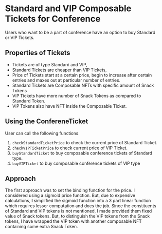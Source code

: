 # Standard and VIP Composable Tickets for Conference
Users who want to be a part of conference have an option to buy Standard or VIP Tickets.

## Properties of Tickets
* Tickets are of type Standard and VIP,
* Standard Tickets are cheaper than VIP Tickets,
* Price of Tickets start at a certain price, begin to increase after certain entries and maxes out at particular number of entries.
* Standard Tickets are Composable NFTs with specific amount of Snack Tokens
* VIP Tickets have more number of Snack Tokens as compared to Standard Token.
* VIP Tokens also have NFT inside the Composable Ticket.

## Using the ConfereneTicket
User can call the following functions
1) `checkStandardTicketPrice` to check the current price of Standard Ticket.
2) `checkVIPTicketPrice` to check current price of VIP Ticket.
3) `buyStandardTicket` to buy composable conference tickets of Standard type.
4) `buyVIPTicket` to buy composable conference tickets of VIP type 

## Approach

The first approach was to set the binding function for the price. I considered using a sigmoid price function. But, due to expensive calculations, I simplified the sigmoid function into a 3 part linear function which requires lesser computation and does the job.
Since the constituents of Standard and VIP tokens is not mentioned, I made provided them fixed value of Snack tokens. But, to distinguish the VIP tokens from the Snack tokens, I have wrapped the VIP token with another composable NFT containing some extra Snack Token. 